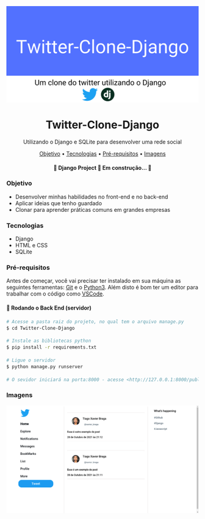 ![banner](https://github.com/tiago-xavier-braga/Twitter-Clone-Django/blob/main/Clone%20Twitter.png)

<h1 align="center"> Twitter-Clone-Django </h1>

<p align="center"> Utilizando o Django e SQLite para desenvolver uma rede social</p>

<p align="center"><a href="#objetivo">Objetivo</a> • <a href="#tecnologias">Tecnologias</a> • <a href="#pré-requisitos">Pré-requisitos</a> • <a href="#imagens">Imagens</a></p>

<h4 align="center">  🚧  Django Project 🚀 Em construção...  🚧 </h4>

### Objetivo

- Desenvolver minhas habilidades no front-end e no back-end
- Aplicar ideias que tenho guardado
- Clonar para aprender práticas comuns em grandes empresas

### Tecnologias

- Django
- HTML e CSS
- SQLite 

### Pré-requisitos 

Antes de começar, você vai precisar ter instalado em sua máquina as seguintes ferramentas: [Git]([https://git-scm.com](https://git-scm.com/)) e o [Python3](https://www.python.org/). Além disto é bom ter um editor para trabalhar com o código como [VSCode](https://code.visualstudio.com/).

<h4>  🎲 Rodando o Back End (servidor) </h4>

````bash
# Acesse a pasta raiz do projeto, no qual tem o arquivo manage.py
$ cd Twitter-Clone-Django

# Instale as bibliotecas python
$ pip install -r requirements.txt

# Ligue o servidor
$ python manage.py runserver

# O sevidor iniciará na porta:8000 - acesse <http://127.0.0.1:8000/publication>

````
### Imagens
![](https://github.com/tiago-xavier-braga/Twitter-Clone-Django/blob/main/Captura%20de%20tela_2021-10-28_21-15-43.png)
